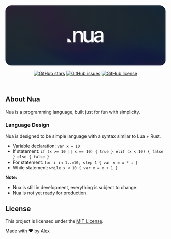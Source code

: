 <!-- initialization</br>
cool programming language, that would be mostly wrote on lua and rust</br>
trying to make it as fast as possible... -->

<html>
    <div align="center">
        <a href="https://github.com/ntqltx/nua-lang">
            <img src="src/img/nuathumbnail.png" alt="Nua Language Thumbnail" width="600">
        </a>
        <p></p>
        <p>
            <a href="https://github.com/ntqltx/nua-lang"><img alt="GitHub stars" src="https://img.shields.io/github/stars/ntqltx/nua-lang?style=social"></a>
            <a href="https://github.com/ntqltx/nua-lang/issues"><img alt="GitHub issues" src="https://img.shields.io/github/issues/ntqltx/nua-lang"></a>
            <a href="https://github.com/ntqltx/nua-lang"><img alt="GitHub license" src="https://img.shields.io/github/license/ntqltx/nua-lang"></a>
        </p>
    </div>
    <div>&nbsp;</div>
    <h2>About Nua</h2>
    <p>Nua is a programming language, built just for fun with simplicity.</p>
    <h3>Language Design</h3>
    <p>Nua is designed to be simple language with a syntax similar to Lua + Rust.</p>
    <ul>
        <li>Variable declaration: <code>var x = 10</code></li>
        <li>If statement: <code>if (x >= 10 || x == 10) { true } elif (x < 10) { false } else { false }</code></li>
        <li>For statement: <code>for i in 1..=10, step 1 { var x = x * i }</code></li>
        <li>While statement: <code>while x < 10 { var x = x + 1 }</code></li>
    </ul>
    <p>
        <b>Note:</b>
        <ul>
            <li>Nua is still in development, everything is subject to change.</li>
            <li>Nua is not yet ready for production.</li>
        </ul>
    </p>
    <h2>License</h2>
    <p>This project is licensed under the <a href="LICENSE">MIT License</a>.</p>
    <p>Made with ❤️ by <a href="https://github.com//ntqltx">Alex</a></p>
</html>